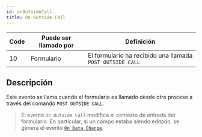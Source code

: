 ```yaml
---
id: onOutsideCall
title: On Outside Call
---
```


| Code | Puede ser llamado por | Definición                                                |
| ---- | --------------------- | --------------------------------------------------------- |
| 10   | Formulario            | El formulario ha recibido una llamada `POST OUTSIDE CALL` |

## Descripción

Este evento se llama cuando el formulario es llamado desde otro proceso a través del comando `POST OUTSIDE CALL`.

> El evento `On Outside Call` modifica el contexto de entrada del formulario. En particular, si un campo estaba siendo editado, se genera el evento [`On Data Change`](onDataChange.md).
